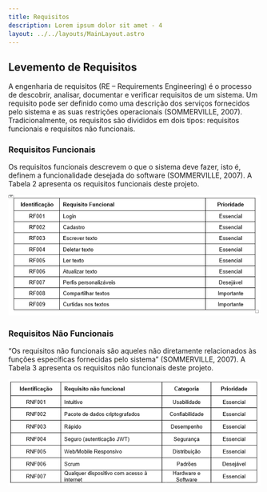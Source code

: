 ```yaml
---
title: Requisitos
description: Lorem ipsum dolor sit amet - 4
layout: ../../layouts/MainLayout.astro
---
```


## Levemento de Requisitos

A engenharia de requisitos (RE – Requirements Engineering) é o processo de descobrir, analisar, documentar e verificar requisitos de um sistema. Um requisito pode ser definido como uma descrição dos serviços fornecidos pelo sistema e as suas restrições operacionais (SOMMERVILLE, 2007). Tradicionalmente, os requisitos são divididos em dois tipos: requisitos funcionais e requisitos não funcionais.

### Requisitos Funcionais

Os requisitos funcionais descrevem o que o sistema deve fazer, isto é, definem a funcionalidade desejada do software (SOMMERVILLE, 2007). A Tabela 2 apresenta os requisitos funcionais deste projeto.

![Requisitos funcionais](../../../public/requisitos_funcionais.png)
### Requisitos Não Funcionais

“Os requisitos não funcionais são aqueles não diretamente relacionados às funções específicas fornecidas pelo sistema” (SOMMERVILLE, 2007). A Tabela 3 apresenta os requisitos não funcionais deste projeto.

![Requisitos não funcionais](../../../public/requisitos_nao_funcionais.png)